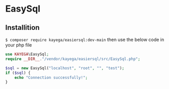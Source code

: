 # EasySql
 
## Installition
```$ composer require kayega/easiersql:dev-main```
then use the below code in your php file
```php
use KAYEGA\EasySql;
require __DIR__."/vendor/kayega/easiersql/src/EasySql.php";

$sql = new EasySql("localhost", "root", "", "test");
if ($sql) {
    echo "Connection successfully!";
}
```
